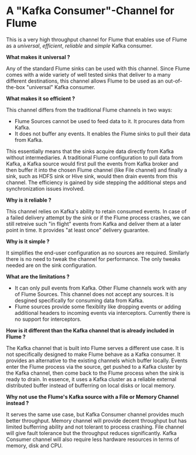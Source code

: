 # A "Kafka Consumer"-Channel for Flume

This is a very high throughput channel for Flume that enables use of Flume as a *universal*, *efficient*, *reliable* and *simple* Kafka consumer.

**What makes it universal ?**

  Any of the standard Flume sinks can be used with this channel. Since Flume comes with a wide variety of well tested sinks that  deliver to a many different destinations, this channel allows Flume to be used as an out-of-the-box  "universal" Kafka consumer.

**What makes it so efficient ?**

This channel differs from the traditional Flume channels in two ways:
  - Flume Sources cannot be used to feed data to it. It procures data from Kafka.
  - It does not buffer any events. It enables the Flume sinks to pull their data from Kafka.

This essentially means that the sinks acquire data directly from Kafka without intermediaries. A traditional Flume configuration to pull data from Kafka, a Kafka source would first pull the events from Kafka broker and then buffer it into the chosen Flume channel (like File channel) and finally a sink, such as HDFS sink or Hive sink, would then drain events from this channel. The efficiency is gained by side stepping the additional steps and synchronization issues involved.


**Why is it reliable ?**

  This channel relies on Kafka's ability to retain consumed events. In case of a failed delivery attempt by the sink or if the Flume process crashes, we can still retreive such "in flight" events from Kafka and deliver them at a later point in time. It provides "at least once" delivery guarantee.


**Why is it simple ?**

 It simplifies the end-user configuration as no sources are required. Similarly there is no need to tweak the channel for performance. The only tweaks needed are on the sink configuration.
 

**What are the limitations ?**

- It can only pull events from Kafka. Other Flume channels work with any of Flume Sources. This channel does not accept any sources. It is desgined specifically for consuming data from Kafka.
- Flume sources provide some flexiblity like dropping events or adding additional headers to incoming events via interceptors. Currently there is no support for interceptors.


**How is it different than the Kafka channel that is already included in Flume ?**

  The Kafka channel that is built into Flume serves a different use case. It is not specifically designed to make Flume behave as a Kafka consumer. It provides an alternative to the existing channels  which buffer locally. Events enter the Flume process via the source, get pushed to a Kafka cluster by the Kafka channel, then come back to the Flume process when the sink is ready to drain. In essence, it uses a Kafka cluster as a reliable external distributed buffer instead of bufferring on local disks or local memory.

**Why not use the Flume's Kafka source with a File or Memory Channel instead ?**

   It serves the same use case, but Kafka Consumer channel provides much better throughput. Memory channel will provide decent throughput but has limited bufferring ability and not tolerant to process crashing. File channel will give fault tolerance but the throughput reduces significantly.  Kafka Consumer channel will also require less hardware resources in terms of memory, disk and CPU.
   
